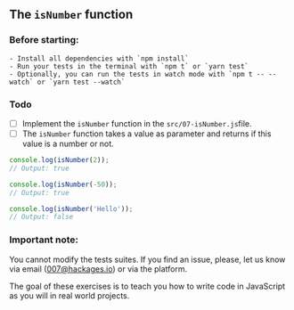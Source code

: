 ## The `isNumber` function

### Before starting: 
    - Install all dependencies with `npm install`
    - Run your tests in the terminal with `npm t` or `yarn test`
    - Optionally, you can run the tests in watch mode with `npm t -- --watch` or `yarn test --watch`

### Todo

- [ ] Implement the `isNumber` function in the `src/07-isNumber.js`file.
- [ ] The `isNumber` function takes a value as parameter and returns if this value is a number or not.

```js
console.log(isNumber(2));
// Output: true

console.log(isNumber(-50));
// Output: true

console.log(isNumber('Hello'));
// Output: false
```

### Important note:
You cannot modify the tests suites. If you find an issue, please, let us know via email (007@hackages.io) or via the platform. 

The goal of these exercises is to teach you how to write code in JavaScript as you will in real world projects.